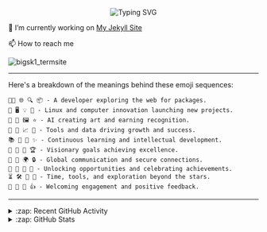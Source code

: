 <p align="center">
  <img src="https://readme-typing-svg.demolab.com/?lines=🕵️+Can+you+decode+the+message%3F+🔍;👨‍💻+🌐+🔍+📦;🐧+🖥️+💡+🚀;🤖+🎨+🖼️+⭐;🔧+💾+📈+🌟;📚+🔄+🧠+✨;👀+🔮+🎯+🏆;🤝+💬+🌍+🔒;🚪+🔑+🎲+🎉;⏳+🛠️+🚀+🌌;👋+💖+🔔+👍&font=Fira%20Code&center=true&width=380&height=50&duration=4000&pause=1000" alt="Typing SVG">
</p>



🔭 I’m currently working on [My Jekyll Site](https://github.com/bigsk1/bigsk1.github.io)

📫 How to reach me

![bigsk1_termsite](https://github.com/user-attachments/assets/01e96b48-ef38-45be-aa55-06eb7ec4cdbf)



---
Here's a breakdown of the meanings behind these emoji sequences:

    👨‍💻 🌐 🔍 📦 - A developer exploring the web for packages.
    🐧 🖥️ 💡 🚀 - Linux and computer innovation launching new projects.
    🤖 🎨 🖼️ ⭐ - AI creating art and earning recognition.
    🔧 💾 📈 🌟 - Tools and data driving growth and success.
    📚 🔄 🧠 ✨ - Continuous learning and intellectual development.
    👀 🔮 🎯 🏆 - Visionary goals achieving excellence.
    🤝 💬 🌍 🔒 - Global communication and secure connections.
    🚪 🔑 🎲 🎉 - Unlocking opportunities and celebrating achievements.
    ⏳ 🛠️ 🚀 🌌 - Time, tools, and exploration beyond the stars.
    👋 💖 🔔 👍 - Welcoming engagement and positive feedback.
---

<details>
  <summary>:zap: Recent GitHub Activity</summary>
  
  <!--START_SECTION:activity-->
1. 🗣 Commented on [#1](https://github.com/bigsk1/x-terminal/issues/1#issuecomment-2907634524) in [bigsk1/x-terminal](https://github.com/bigsk1/x-terminal)
2. 🗣 Commented on [#22](https://github.com/bigsk1/voice-chat-ai/issues/22#issuecomment-2892460693) in [bigsk1/voice-chat-ai](https://github.com/bigsk1/voice-chat-ai)
3. 🗣 Commented on [#21](https://github.com/bigsk1/voice-chat-ai/issues/21#issuecomment-2864366668) in [bigsk1/voice-chat-ai](https://github.com/bigsk1/voice-chat-ai)
4. 🔒 Closed issue [#21](https://github.com/bigsk1/voice-chat-ai/issues/21) in [bigsk1/voice-chat-ai](https://github.com/bigsk1/voice-chat-ai)
5. 🗣 Commented on [#21](https://github.com/bigsk1/voice-chat-ai/issues/21#issuecomment-2857104800) in [bigsk1/voice-chat-ai](https://github.com/bigsk1/voice-chat-ai)
6. 🗣 Commented on [#1497](https://github.com/cotes2020/jekyll-theme-chirpy/issues/1497#issuecomment-1901283978) in [cotes2020/jekyll-theme-chirpy](https://github.com/cotes2020/jekyll-theme-chirpy)
7. 🗣 Commented on [#1497](https://github.com/cotes2020/jekyll-theme-chirpy/issues/1497#issuecomment-1901185875) in [cotes2020/jekyll-theme-chirpy](https://github.com/cotes2020/jekyll-theme-chirpy)
8. 🗣 Commented on [#1497](https://github.com/cotes2020/jekyll-theme-chirpy/issues/1497#issuecomment-1901178957) in [cotes2020/jekyll-theme-chirpy](https://github.com/cotes2020/jekyll-theme-chirpy)
9. 🗣 Commented on [#1497](https://github.com/cotes2020/jekyll-theme-chirpy/issues/1497#issuecomment-1901167459) in [cotes2020/jekyll-theme-chirpy](https://github.com/cotes2020/jekyll-theme-chirpy)
10. ❌ Closed PR [#5](https://github.com/bigsk1/TermSite/pull/5) in [bigsk1/TermSite](https://github.com/bigsk1/TermSite)
  <!--END_SECTION:activity-->
</details>


<details>
  <summary>:zap: GitHub Stats</summary>

  <img align="left" alt="bigsk1's GitHub Stats" src="https://github-readme-stats.vercel.app/api?username=bigsk1&show_icons=true&hide_border=false&title_color=ff652f&icon_color=FFE400&bg_color=09131B&text_color=ffffff&border_color=0c1a25" />


</details>



